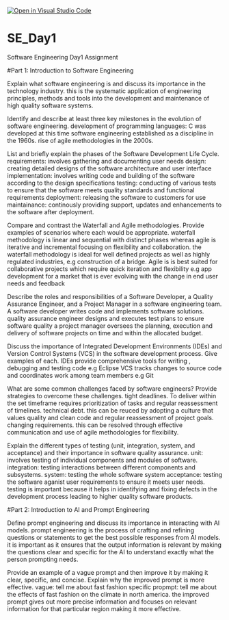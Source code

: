 [![Open in Visual Studio Code](https://classroom.github.com/assets/open-in-vscode-2e0aaae1b6195c2367325f4f02e2d04e9abb55f0b24a779b69b11b9e10269abc.svg)](https://classroom.github.com/online_ide?assignment_repo_id=15570655&assignment_repo_type=AssignmentRepo)
# SE_Day1
Software Engineering Day1 Assignment

#Part 1: Introduction to Software Engineering

Explain what software engineering is and discuss its importance in the technology industry.
this is the systematic application of engineering principles, methods and tools into  the development and maintenance of high quality software systems.

Identify and describe at least three key milestones in the evolution of software engineering.
development of programming languages: C was developed at this time
software engineering established  as a discipline in the 1960s.
rise of agile methodologies in the 2000s.

List and briefly explain the phases of the Software Development Life Cycle.
requirements: involves gathering and documenting user needs
design: creating detailed designs of the software architecture and user interface
implementation: involves writing code and building of the software according to the design specifications
testing: conducting of various tests to ensure that the software meets quality standards and functional requirements
deployment: releasing the software to customers for use
maintainance: continously providing support, updates and enhancements to the software after deployment.

Compare and contrast the Waterfall and Agile methodologies. Provide examples of scenarios where each would be appropriate.
waterfall methodology is linear and sequential with distinct phases whereas agile is iterative and incremental focusing on flexibility and collaboration.
the waterfall methodology is ideal for well defined projects as well as  highly regulated industries, e.g construction of a bridge. Agile is is best suited for collaborative projects which require quick iteration and flexibility e.g app development for a market that is ever evolving with the change in end user needs and feedback

Describe the roles and responsibilities of a Software Developer, a Quality Assurance Engineer, and a Project Manager in a software engineering team.
A software developer writes code and implements software solutions.
quality assurance engineer designs and executes test plans to ensure software quality
a project manager oversees the planning, execution and delivery of software projects on time and within the allocated budget.

Discuss the importance of Integrated Development Environments (IDEs) and Version Control Systems (VCS) in the software development process. Give examples of each.
IDEs provide comprehensive tools for writing , debugging and testing code e.g Eclipse
VCS tracks changes to source code and coordinates work among team members e.g Git

What are some common challenges faced by software engineers? Provide strategies to overcome these challenges.
tight deadlines. To deliver within the set timeframe requires prioritization of tasks and regular reassessment of timelines.
technical debt. this can be reuced by adopting a culture that values quality and clean code and regular reassessment of project goals.
changing requirements. this can be resolved through effective communication and use of agile methodologies for flexibility.

Explain the different types of testing (unit, integration, system, and acceptance) and their importance in software quality assurance.
unit: involves testing of individual components and modules of software.
integration: testing interactions between different components and subsystems.
system: testing the whole software system
acceptance: testing the software aganist user requirements to ensure it meets user needs.
testing is important because it helps in identifying and fixing defects in the development process leading to higher quality software products.

#Part 2: Introduction to AI and Prompt Engineering


Define prompt engineering and discuss its importance in interacting with AI models.
prompt engineering is the process of crafting and refining questions or statements to get the best possible responses from AI models. it is important as it ensures that the output information is relevant by making the questions clear and specific for the AI to understand exactly what the person prompting needs.

Provide an example of a vague prompt and then improve it by making it clear, specific, and concise. Explain why the improved prompt is more effective.
vague: tell me about fast fashion
specific propmpt: tell me about the effects of fast fashion on the climate in north america.
the improved prompt gives out more precise information and focuses on relevant information for that particular region making it more effective.
